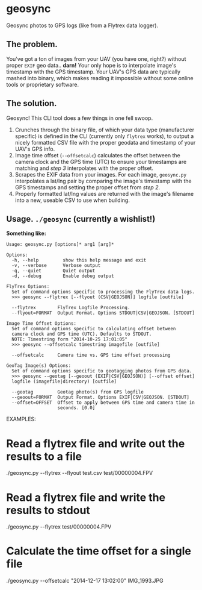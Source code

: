geosync
=======

Geosync photos to GPS logs (like from a Flytrex data logger).

## The problem.

You've got a ton of images from your UAV (you have one, right?) without proper `EXIF` geo data.. **darn!** Your only hope is to interpolate image's timestamp with the GPS timestamp. Your UAV's GPS  data are typically mashed into binary, which makes reading it impossible without some online tools or proprietary software.

## The solution.

Geosync! This CLI tool does a few things in one fell swoop.

1. Crunches through the binary file, of which your data type (manufacturer specific) is defined in the CLI (currently only `flytrex` works), to output a nicely formatted CSV file with the proper geodata and timestamp of your UAV's GPS info.
1. Image time offset (`--offsetcalc`) calculates the offset between the camera clock and the GPS time (UTC) to ensure your timestamps are matching and *step 3* interpolates with the proper offset.
1. Scrapes the EXIF data from your images. For each image, `geosync.py` interpolates a lat/lng pair by comparing the image's timestamp with the GPS timestamps and setting the proper offset from *step 2*.
1. Properly formatted lat/lng values are returned with the image's filename into a new, useable CSV to use when building.

## Usage. `./geosync` (currently a wishlist!)

**Something like:**

    Usage: geosync.py [options]* arg1 [arg]*
    
    Options:
      -h, --help         show this help message and exit
      -v, --verbose      Verbose output
      -q, --quiet        Quiet output
      -d, --debug        Enable debug output
    
    FlyTrex Options:
      Set of command options specific to processing the FlyTrex data logs.
      >>> geosync --flytrex [--flyout (CSV|GEOJSON)] logfile [outfile]
  
      --flytrex        FlyTrex Logfile Processing.
      --flyout=FORMAT  Output Format. Options STDOUT|CSV|GEOJSON. [STDOUT]
  
    Image Time Offset Options:
      Set of command options specific to calculating offset between
      camera clock and GPS time (UTC). Defaults to STDOUT.
      NOTE: Timestring form "2014-10-25 17:01:05"
      >>> geosync --offsetcalc timestring imagefile [outfile]
  
      --offsetcalc     Camera time vs. GPS time offset processing
  
    GeoTag Image(s) Options:
      Set of command options specific to geotagging photos from GPS data.
      >>> geosync --geotag [--geoout (EXIF|CSV|GEOJSON)] [--offset offset]
      logfile (imagefile|directory) [outfile]
  
      --geotag         Geotag photo(s) from GPS logfile
      --geoout=FORMAT  Output Format. Options EXIF|CSV|GEOJSON. [STDOUT]
      --offset=OFFSET  Offset to apply between GPS time and camera time in
                       seconds. [0.0]

EXAMPLES:

# Read a flytrex file and write out the results to a file
./geosync.py --flytrex --flyout test.csv test/00000004.FPV

# Read a flytrex file and write the results to stdout
./geosync.py --flytrex test/00000004.FPV

# Calculate the time offset for a single file
./geosync.py --offsetcalc "2014-12-17 13:02:00" IMG_1993.JPG





